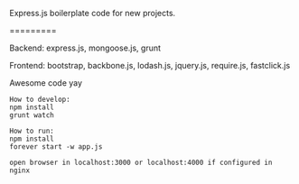 Express.js boilerplate code for new projects.

=========

Backend:
express.js, mongoose.js, grunt

Frontend:
bootstrap, backbone.js, lodash.js, jquery.js, require.js, fastclick.js



Awesome code yay
```
How to develop:
npm install
grunt watch
```


```
How to run:
npm install
forever start -w app.js

open browser in localhost:3000 or localhost:4000 if configured in nginx
```